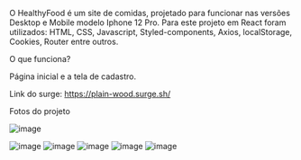 O HealthyFood é um site de comidas, projetado para funcionar nas versões Desktop e Mobile modelo Iphone 12 Pro.
Para este projeto em React foram utilizados: HTML, CSS, Javascript, Styled-components, Axios, localStorage, Cookies, Router entre outros.

O que funciona?

Página inicial e a tela de cadastro.

Link do surge: https://plain-wood.surge.sh/

Fotos do projeto

![image](https://user-images.githubusercontent.com/79485071/158077525-9265ec5e-aa0c-4fa5-a6dd-85f3d3f0a196.png)

![image](https://user-images.githubusercontent.com/79485071/158077535-62698f39-6e42-4da0-880b-cc091d497395.png)
![image](https://user-images.githubusercontent.com/79485071/158077616-e97e6744-0d9e-4c0d-935d-816e9783ee8f.png)
![image](https://user-images.githubusercontent.com/79485071/158077623-f943a7b9-4ed3-4138-8a4f-d10cea1a9fd6.png)
![image](https://user-images.githubusercontent.com/79485071/158077630-7e8c2b4a-62e5-4511-aa76-5b4dff601f19.png)
![image](https://user-images.githubusercontent.com/79485071/169934883-d079d5e7-af29-43d8-8096-776e08cf8181.png)

